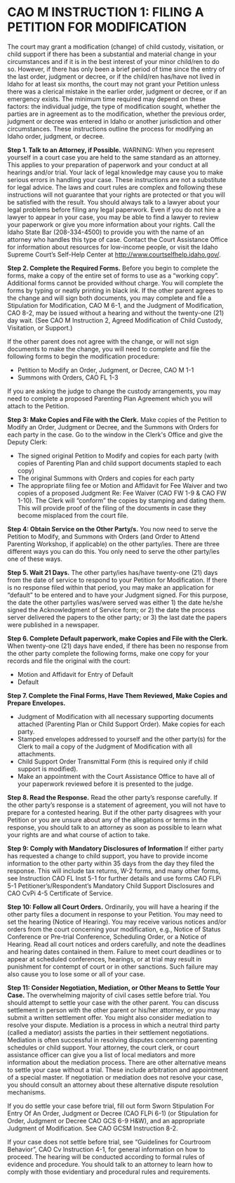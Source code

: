 # CAO M INSTRUCTION 1: FILING A PETITION FOR MODIFICATION

The court may grant a modification (change) of child custody, visitation, or child support if there has been a substantial and material change in your circumstances and if it is in the best interest of your minor child/ren to do so. However, if there has only been a brief period of time since the entry of the last order, judgment or decree, or if the child/ren has/have not lived in Idaho for at least six months, the court may not grant your Petition unless there was a clerical mistake in the earlier order, judgment or decree, or if an emergency exists. The minimum time required may depend on these factors: the individual judge, the type of modification sought, whether the parties are in agreement as to the modification, whether the previous order, judgment or decree was entered in Idaho or another jurisdiction and other circumstances. These instructions outline the process for modifying an Idaho order, judgment, or decree.

**Step 1. Talk to an Attorney, if Possible.**
WARNING: When you represent yourself in a court case you are held to the same standard as an attorney. This applies to your preparation of paperwork and your conduct at all hearings and/or trial. Your lack of legal knowledge may cause you to make serious errors in handling your case. These instructions are not a substitute for legal advice. The laws and court rules are complex and following these instructions will not guarantee that your rights are protected or that you will be satisfied with the result. You should always talk to a lawyer about your legal problems before filing any legal paperwork. Even if you do not hire a lawyer to appear in your case, you may be able to find a lawyer to review your paperwork or give you more information about your rights. Call the Idaho State Bar (208-334-4500) to provide you with the name of an attorney who handles this type of case. Contact the Court Assistance Office for information about resources for low-income people, or visit the Idaho Supreme Court’s Self-Help Center at http://www.courtselfhelp.idaho.gov/.

**Step 2. Complete the Required Forms.**
Before you begin to complete the forms, make a copy of the entire set of forms to use as a “working copy”. Additional forms cannot be provided without charge. You will complete the forms by typing or neatly printing in black ink.
If the other parent agrees to the change and will sign both documents, you may complete and file a Stipulation for Modification, CAO M 6-1, and the Judgment of Modification, CAO 8-2, may be issued without a hearing and without the twenty-one (21) day wait. (See CAO M Instruction 2, Agreed Modification of Child Custody, Visitation, or Support.)

If the other parent does not agree with the change, or will not sign documents to make the change, you will need to complete and file the following forms to begin the modification procedure:
- Petition to Modify an Order, Judgment, or Decree, CAO M 1-1
- Summons with Orders, CAO FL 1-3

If you are asking the judge to change the custody arrangements, you may need to complete a proposed Parenting Plan Agreement which you will attach to the Petition.

**Step 3: Make Copies and File with the Clerk.**
Make copies of the Petition to Modify an Order, Judgment or Decree, and the Summons with Orders for each party in the case.
Go to the window in the Clerk's Office and give the Deputy Clerk:
- The signed original Petition to Modify and copies for each party (with copies of Parenting Plan and child support documents stapled to each copy)
- The original Summons with Orders and copies for each party
- The appropriate filing fee or Motion and Affidavit for Fee Waiver and two copies of a proposed Judgment Re: Fee Waiver (CAO FW 1-9 & CAO FW 1-10).
The Clerk will “conform” the copies by stamping and dating them. This will provide proof of the filing of the documents in case they become misplaced from the court file.

**Step 4: Obtain Service on the Other Party/s.**
You now need to serve the Petition to Modify, and Summons with Orders (and Order to Attend Parenting Workshop, if applicable) on the other party/ies. There are three different ways you can do this. You only need to serve the other party/ies one of these ways.

**Step 5. Wait 21 Days.**
The other party/ies has/have twenty-one (21) days from the date of service to respond to your Petition for Modification. If there is no response filed within that period, you may make an application for “default” to be entered and to have your Judgment signed. For this purpose, the date the other party/ies was/were served was either 1) the date he/she signed the Acknowledgment of Service form; or 2) the date the process server delivered the papers to the other party; or 3) the last date the papers were published in a newspaper.

**Step 6. Complete Default paperwork, make Copies and File with the Clerk.**
When twenty-one (21) days have ended, if there has been no response from the other party complete the following forms, make one copy for your records and file the original with the court:
- Motion and Affidavit for Entry of Default
- Default

**Step 7. Complete the Final Forms, Have Them Reviewed, Make Copies and Prepare Envelopes.**
- Judgment of Modification with all necessary supporting documents attached (Parenting Plan or Child Support Order). Make copies for each party.
- Stamped envelopes addressed to yourself and the other party(s) for the Clerk to mail a copy of the Judgment of Modification with all attachments.
- Child Support Order Transmittal Form (this is required only if child support is modified).
- Make an appointment with the Court Assistance Office to have all of your paperwork reviewed before it is presented to the judge.

**Step 8. Read the Response.**
Read the other party’s response carefully. If the other party’s response is a statement of agreement, you will not have to prepare for a contested hearing. But if the other party disagrees with your Petition or you are unsure about any of the allegations or terms in the response, you should talk to an attorney as soon as possible to learn what your rights are and what course of action to take.

**Step 9: Comply with Mandatory Disclosures of Information**
If either party has requested a change to child support, you have to provide income information to the other party within 35 days from the day they filed the response. This will include tax returns, W-2 forms, and many other forms, see Instruction CAO FL Inst 5-1 for further details and use forms CAO FLPi 5-1 Petitioner’s/Respondent’s Mandatory Child Support Disclosures and CAO CvPi 4-5 Certificate of Service.

**Step 10: Follow all Court Orders.**
Ordinarily, you will have a hearing if the other party files a document in response to your Petition. You may need to set the hearing (Notice of Hearing). You may receive various notices and/or orders from the court concerning your modification, e.g., Notice of Status Conference or Pre-trial Conference, Scheduling Order, or a Notice of Hearing. Read all court notices and orders carefully, and note the deadlines and hearing dates contained in them. Failure to meet court deadlines or to appear at scheduled conferences, hearings, or at trial may result in punishment for contempt of court or in other sanctions. Such failure may also cause you to lose some or all of your case.

**Step 11: Consider Negotiation, Mediation, or Other Means to Settle Your Case.**
The overwhelming majority of civil cases settle before trial. You should attempt to settle your case with the other parent. You can discuss settlement in person with the other parent or his/her attorney, or you may submit a written settlement offer. You might also consider mediation to resolve your dispute. Mediation is a process in which a neutral third party (called a mediator) assists the parties in their settlement negotiations. Mediation is often successful in resolving disputes concerning parenting schedules or child support. Your attorney, the court clerk, or court assistance officer can give you a list of local mediators and more information about the mediation process. There are other alternative means to settle your case without a trial. These include arbitration and appointment of a special master. If negotiation or mediation does not resolve your case, you should consult an attorney about these alternative dispute resolution mechanisms.

If you do settle your case before trial, fill out form Sworn Stipulation For Entry Of An Order, Judgment or Decree (CAO FLPi 6-1) (or Stipulation for Order, Judgment or Decree CAO GCS 6-9 H&W), and an appropriate Judgment of Modification. See CAO GCSM Instruction 8-2.

If your case does not settle before trial, see “Guidelines for Courtroom Behavior”, CAO Cv Instruction 4-1, for general information on how to proceed. The hearing will be conducted according to formal rules of evidence and procedure. You should talk to an attorney to learn how to comply with those evidentiary and procedural rules and requirements.


